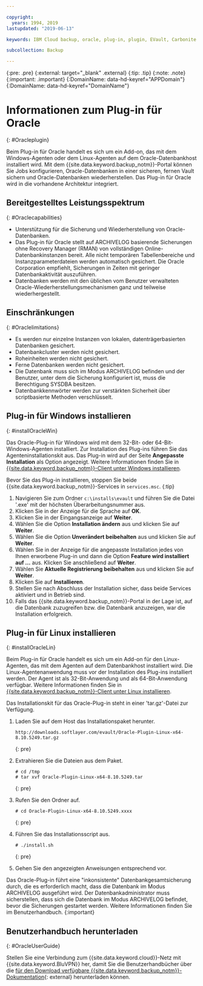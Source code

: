 ```yaml
---

copyright:
  years: 1994, 2019
lastupdated: "2019-06-13"

keywords: IBM Cloud backup, oracle, plug-in, plugin, EVault, Carbonite

subcollection: Backup

---
```

{:pre: .pre}
{:external: target="_blank" .external}
{:tip: .tip}
{:note: .note}
{:important: .important}
{:DomainName: data-hd-keyref="APPDomain"}
{:DomainName: data-hd-keyref="DomainName"}

# Informationen zum Plug-in für Oracle
{: #Oracleplugin}

Beim Plug-in für Oracle handelt es sich um ein Add-on, das mit dem Windows-Agenten oder dem Linux-Agenten auf dem Oracle-Datenbankhost installiert wird. Mit dem {{site.data.keyword.backup_notm}}-Portal können Sie Jobs konfigurieren, Oracle-Datenbanken in einer sicheren, fernen Vault sichern und Oracle-Datenbanken wiederherstellen. Das Plug-in für Oracle wird in die vorhandene Architektur integriert.

## Bereitgestelltes Leistungsspektrum
{: #Oraclecapabilities}

- Unterstützung für die Sicherung und Wiederherstellung von Oracle-Datenbanken.
- Das Plug-in für Oracle stellt auf ARCHIVELOG basierende Sicherungen ohne Recovery Manager (RMAN) von vollständigen Online-Datenbankinstanzen bereit. Alle nicht temporären Tabellenbereiche und Instanzparameterdateien werden automatisch gesichert. Die Oracle Corporation empfiehlt, Sicherungen in Zeiten mit geringer Datenbankaktivität auszuführen.
- Datenbanken werden mit den üblichen vom Benutzer verwalteten Oracle-Wiederherstellungsmechanismen ganz und teilweise wiederhergestellt.

## Einschränkungen
{: #Oraclelimitations}
- Es werden nur einzelne Instanzen von lokalen, datenträgerbasierten Datenbanken gesichert.
- Datenbankcluster werden nicht gesichert.
- Roheinheiten werden nicht gesichert.
- Ferne Datenbanken werden nicht gesichert.
- Die Datenbank muss sich im Modus ARCHIVELOG befinden und der Benutzer, unter dem die Sicherung konfiguriert ist, muss die Berechtigung SYSDBA besitzen.
- Datenbankkennwörter werden zur verstärkten Sicherheit über scriptbasierte Methoden verschlüsselt.

## Plug-in für Windows installieren
{: #installOracleWin}

Das Oracle-Plug-in für Windows wird mit dem 32-Bit- oder 64-Bit-Windows-Agenten installiert. Zur Installation des Plug-ins führen Sie das Agenteninstallationskit aus. Das Plug-in wird auf der Seite **Angepasste Installation** als Option angezeigt. Weitere Informationen finden Sie in [{{site.data.keyword.backup_notm}}-Client unter Windows installieren](/docs/infrastructure/Backup?topic=Backup-InstallinWindows).

Bevor Sie das Plug-in installieren, stoppen Sie beide {{site.data.keyword.backup_notm}}-Services in `services.msc`.
{:tip}

1. Navigieren Sie zum Ordner `c:\installs\evault` und führen Sie die Datei '.exe' mit der höchsten Überarbeitungsnummer aus.
2. Klicken Sie in der Anzeige für die Sprache auf **OK**.
3. Klicken Sie in der Eingangsanzeige auf **Weiter**.
4. Wählen Sie die Option **Installation ändern** aus und klicken Sie auf **Weiter**.
5. Wählen Sie die Option **Unverändert beibehalten** aus und klicken Sie auf **Weiter**.
6. Wählen Sie in der Anzeige für die angepasste Installation jedes von Ihnen erworbene Plug-in und dann die Option **Feature wird installiert auf ...** aus. Klicken Sie anschließend auf **Weiter**.
7. Wählen Sie **Aktuelle Registrierung beibehalten** aus und klicken Sie auf **Weiter**.
8. Klicken Sie auf **Installieren**.
9. Stellen Sie nach Abschluss der Installation sicher, dass beide Services aktiviert und in Betrieb sind.
10. Falls das {{site.data.keyword.backup_notm}}-Portal in der Lage ist, auf die Datenbank zuzugreifen bzw. die Datenbank anzuzeigen, war die Installation erfolgreich.

## Plug-in für Linux installieren
{: #installOracleLin}

Beim Plug-in für Oracle handelt es sich um ein Add-on für den Linux-Agenten, das mit dem Agenten auf dem Datenbankhost installiert wird. Die Linux-Agentenanwendung muss vor der Installation des Plug-ins installiert werden. Der Agent ist als 32-Bit-Anwendung und als 64-Bit-Anwendung verfügbar. Weitere Informationen finden Sie in [{{site.data.keyword.backup_notm}}-Client unter Linux installieren](/docs/infrastructure/Backup?topic=Backup-InstallinLinux).

Das Installationskit für das Oracle-Plug-in steht in einer 'tar.gz'-Datei zur Verfügung.

1. Laden Sie auf dem Host das Installationspaket herunter.
   ```
   http://downloads.softlayer.com/evault/Oracle-Plugin-Linux-x64-8.10.5249.tar.gz
   ```
   {: pre}

2. Extrahieren Sie die Dateien aus dem Paket.
   ```
   # cd /tmp
   # tar xvf Oracle-Plugin-Linux-x64-8.10.5249.tar
   ```
   {: pre}

3. Rufen Sie den Ordner auf.
   ```
   # cd Oracle-Plugin-Linux-x64-8.10.5249.xxxx
   ```
   {: pre}

4. Führen Sie das Installationsscript aus.
   ```
   # ./install.sh
   ```
   {: pre}

5. Gehen Sie den angezeigten Anweisungen entsprechend vor.

Das Oracle-Plug-in führt eine "inkonsistente" Datenbankgesamtsicherung durch, die es erforderlich macht, dass die Datenbank im Modus ARCHIVELOG ausgeführt wird. Der Datenbankadministrator muss sicherstellen, dass sich die Datenbank im Modus ARCHIVELOG befindet, bevor die Sicherungen gestartet werden. Weitere Informationen finden Sie im Benutzerhandbuch.
{:important}


## Benutzerhandbuch herunterladen
{: #OracleUserGuide}

Stellen Sie eine Verbindung zum {{site.data.keyword.cloud}}-Netz mit {{site.data.keyword.BluVPN}} her, damit Sie die Benutzerhandbücher über die [für den Download verfügbare {{site.data.keyword.backup_notm}}-Dokumentation](http://downloads.service.softlayer.com/evault/Documentation/){: external} herunterladen können.
